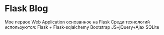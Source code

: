 # Flask Blog
Мое первое Web Application основанное на Flask
Среди технологий используются:
  Flask + Flask-sqlalchemy
  Bootstrap
  JS+jQuery+Ajax
  SQLite
